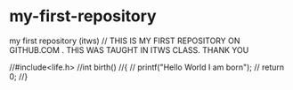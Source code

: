 # my-first-repository
my first repository (itws)
// THIS IS MY FIRST REPOSITORY ON GITHUB.COM . THIS WAS TAUGHT IN ITWS CLASS. THANK YOU

//#include<life.h>
//int birth()
//{
//	printf("Hello World I am born");
//	return 0;
//}

